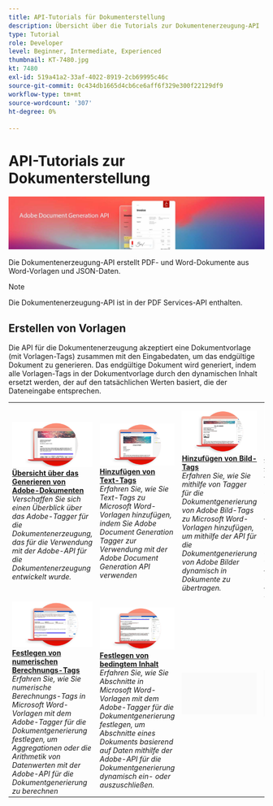 ```yaml
---
title: API-Tutorials für Dokumenterstellung
description: Übersicht über die Tutorials zur Dokumentenerzeugung-API
type: Tutorial
role: Developer
level: Beginner, Intermediate, Experienced
thumbnail: KT-7480.jpg
kt: 7480
exl-id: 519a41a2-33af-4022-8919-2cb69995c46c
source-git-commit: 0c434db1665d4cb6ce6aff6f329e300f22129df9
workflow-type: tm+mt
source-wordcount: '307'
ht-degree: 0%

---
```



# API-Tutorials zur Dokumenterstellung

![API-Banner für Dokumenterstellung](../assets/docgenhero.jpg)

Die Dokumentenerzeugung-API erstellt PDF- und Word-Dokumente aus Word-Vorlagen und JSON-Daten.

>[!NOTE]
>
>Die Dokumentenerzeugung-API ist in der PDF Services-API enthalten.

## Erstellen von Vorlagen

Die API für die Dokumentenerzeugung akzeptiert eine Dokumentvorlage (mit Vorlagen-Tags) zusammen mit den Eingabedaten, um das endgültige Dokument zu generieren. Das endgültige Dokument wird generiert, indem alle Vorlagen-Tags in der Dokumentvorlage durch den dynamischen Inhalt ersetzt werden, der auf den tatsächlichen Werten basiert, die der Dateneingabe entsprechen.

<table style="table-layout:fixed">
<tr>
 <td>
   <a href="taggeroverview.md">
      <img alt="Übersicht über das Generieren von Adobe-Dokumenten" src="assets/Taggeroverview_thumb.png" />
   </a>
    <div>
   <a href="taggeroverview.md"><strong>Übersicht über das Generieren von Adobe-Dokumenten</strong></a>
    </div>
    <em>Verschaffen Sie sich einen Überblick über das Adobe-Tagger für die Dokumentenerzeugung, das für die Verwendung mit der Adobe-API für die Dokumentenerzeugung entwickelt wurde.</em>
    <br>
  </td>
  <td>
   <a href="taggeraddtexttags.md">
      <img alt="Hinzufügen von Text-Tags" src="assets/Taggertexttags_thumb.png" />
   </a>
    <div>
   <a href="taggeraddtexttags.md"><strong>Hinzufügen von Text-Tags</strong></a>
    </div>
    <em>Erfahren Sie, wie Sie Text-Tags zu Microsoft Word-Vorlagen hinzufügen, indem Sie Adobe Document Generation Tagger zur Verwendung mit der Adobe Document Generation API verwenden</em>
    <br>
  </td>
  <td>
   <a href="taggeraddimagetags.md">
      <img alt="Hinzufügen von Bild-Tags" src="assets/Taggerimagetags_thumb.png" />
   </a>
    <div>
   <a href="taggeraddimagetags.md"><strong>Hinzufügen von Bild-Tags</strong></a>
    </div>
    <em>Erfahren Sie, wie Sie mithilfe von Tagger für die Dokumentgenerierung von Adobe Bild-Tags zu Microsoft Word-Vorlagen hinzufügen, um mithilfe der API für die Dokumentgenerierung von Adobe Bilder dynamisch in Dokumente zu übertragen.</em>
    <br>
  </td>
  <td>
   <a href="taggertables.md">
      <img alt="Hinzufügen von Tabellen und Listen-Tags" src="assets/Taggertables_thumb.png" />
   </a>
    <div>
   <a href="taggertables.md"><strong>Hinzufügen von Tabellen und Listen-Tags</strong></a>
    </div>
    <em>Erfahren Sie, wie Sie Microsoft Word-Vorlagen Tabellen und Listen-Tags mithilfe von Adobe-Dokumentgenerierungs-Tagger hinzufügen, um Tabellen- oder Listenzeilen basierend auf Daten mithilfe der Adobe-Dokumentgenerierungs-API dynamisch hinzuzufügen.</em>
    <br>
  </td>
</tr>
<tr>
  <td>
   <a href="taggercalculations.md">
      <img alt="Festlegen von numerischen Berechnungs-Tags" src="assets/Taggercalculations_thumb.png" />
   </a>
    <div>
   <a href="taggercalculations.md"><strong>Festlegen von numerischen Berechnungs-Tags</strong></a>
    </div>
    <em>Erfahren Sie, wie Sie numerische Berechnungs-Tags in Microsoft Word-Vorlagen mit dem Adobe-Tagger für die Dokumentgenerierung festlegen, um Aggregationen oder die Arithmetik von Datenwerten mit der Adobe-API für die Dokumentgenerierung zu berechnen</em>
    <br>
  </td>
  <td>
   <a href="taggerconditional.md">
      <img alt="Festlegen von bedingtem Inhalt" src="assets/Taggerconditional_thumb.png" />
   </a>
    <div>
   <a href="taggerconditional.md"><strong>Festlegen von bedingtem Inhalt</strong></a>
    </div>
    <em>Erfahren Sie, wie Sie Abschnitte in Microsoft Word-Vorlagen mit dem Adobe-Tagger für die Dokumentgenerierung festlegen, um Abschnitte eines Dokuments basierend auf Daten mithilfe der Adobe-API für die Dokumentgenerierung dynamisch ein- oder auszuschließen.</em>
    <br>
  </td>
  <td>
    <img alt="Spacer" src="../assets/GrayBanner_Placeholder.png" />
    <div>
    <br>
  </td>
   <td>
    <img alt="Spacer" src="../assets/GrayBanner_Placeholder.png" />
    <div>
    <br>
  </td>
</tr>
</table>
